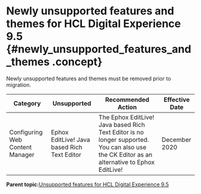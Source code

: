 # Newly unsupported features and themes for HCL Digital Experience 9.5 {#newly_unsupported_features_and_themes .concept}

Newly unsupported features and themes must be removed prior to migration.

|Category|Unsupported|Recommended Action|Effective Date|
|--------|-----------|------------------|--------------|
|Configuring Web Content Manager|Ephox EditLive! Java based Rich Text Editor|The Ephox EditLive! Java based Rich Text Editor is no longer supported. You can also use the CK Editor as an alternative to Ephox EditLive!|December 2020|

**Parent topic:**[Unsupported features for HCL Digital Experience 9.5](../reference/intr_depc95.md)

